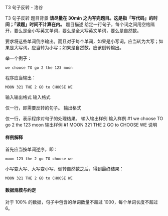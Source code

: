 



T3 句子反转 - 洛谷














T3 句子反转
题目背景
**请尽量在 30min 之内写完题目。这是指「写代码」的时间；「读题」时间不计算在内。**
题目描述
给定一行句子，每个词之间用空格隔开，要么是全小写英文单词，要么是全大写英文单词，要么是自然数。

要求将这些单词倒序输出。而且对于每个单词，如果是小写词，应当转为大写；如果是大写词，应当转为小写；如果是自然数，应该倒转输出。

举一个例子：
```plaintext
we choose TO go 2 the 123 moon
```

程序应当输出：
```plaintext
MOON 321 THE 2 GO to CHOOSE WE
```
输入输出格式
输入格式

仅一行，即需要反转的句子。
输出格式

仅一行，表示程序对句子的处理结果。
输入输出样例
输入样例 #1
we choose TO go 2 the 123 moon
输出样例 #1
MOON 321 THE 2 GO to CHOOSE WE
说明
#### 样例解释

首先应当按单词逆序，即：
```plaintext
moon 123 the 2 go TO choose we
```

小写变大写、大写变小写、倒转自然数之后，得到最终结果：
```plaintext
MOON 321 THE 2 GO to CHOOSE WE
```

#### 数据规模与约定
对于 $100\%$ 的数据，句子中包含的单词数量不超过 $1000$，每个单词长度不超过 $6$。









